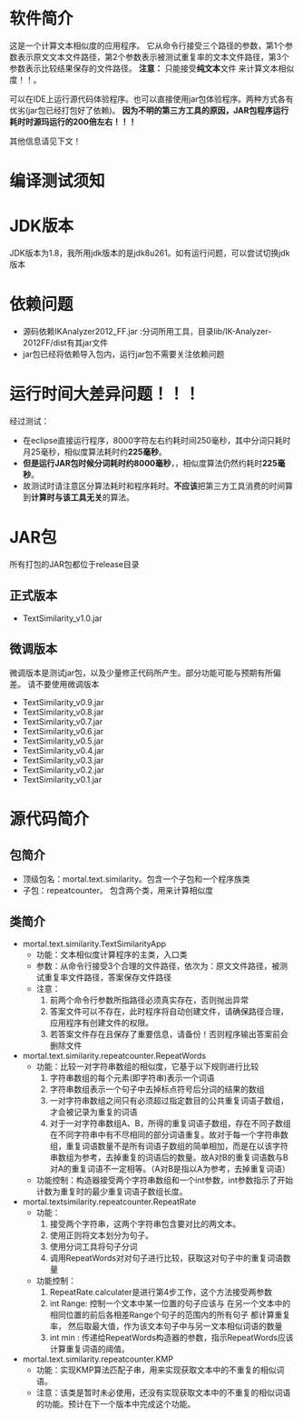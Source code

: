 
# 软件简介

这是一个计算文本相似度的应用程序。
它从命令行接受三个路径的参数，第1个参数表示原文文本文件路径，第2个参数表示被测试重复率的文本文件路径，第3个参数表示比较结果保存的文件路径。
**注意：** 只能接受**纯文本**文件 来计算文本相似度！！。

可以在IDE上运行源代码体验程序。也可以直接使用jar包体验程序。两种方式各有优劣(jar包已经打包好了依赖)。
**因为不明的第三方工具的原因，JAR包程序运行耗时时源玛运行的200倍左右！！！**

其他信息请见下文！

# 编译测试须知
# JDK版本
JDK版本为1.8，我所用jdk版本的是jdk8u261。如有运行问题，可以尝试切换jdk版本
# 依赖问题
+ 源码依赖IKAnalyzer2012_FF.jar :分词所用工具，目录lib/IK-Analyzer-2012FF/dist有其jar文件
+ jar包已经将依赖导入包内，运行jar包不需要关注依赖问题
# 运行时间大差异问题！！！
经过测试：
+ 在eclipse直接运行程序，8000字符左右约耗时间250毫秒，其中分词只耗时月25毫秒，相似度算法耗时约**225毫秒**。
+ **但是运行JAR包时候分词耗时约8000毫秒**，，相似度算法仍然约耗时**225毫秒**。
+ 故测试时请注意区分算法耗时和程序耗时。**不应该**把第三方工具消费的时间算到**计算时与该工具无关**的算法。

# JAR包
所有打包的JAR包都位于release目录
## 正式版本
+ TextSimilarity_v1.0.jar
## 微调版本
微调版本是测试jar包，以及少量修正代码所产生。部分功能可能与预期有所偏差。
请不要使用微调版本
+ TextSimilarity_v0.9.jar
+ TextSimilarity_v0.8.jar
+ TextSimilarity_v0.7.jar
+ TextSimilarity_v0.6.jar
+ TextSimilarity_v0.5.jar
+ TextSimilarity_v0.4.jar
+ TextSimilarity_v0.3.jar
+ TextSimilarity_v0.2.jar
+ TextSimilarity_v0.1.jar


# 源代码简介
## 包简介
+ 顶级包名：mortal.text.similarity。包含一个子包和一个程序族类
+ 子包：repeatcounter。  包含两个类，用来计算相似度

## 类简介
+ mortal.text.similarity.TextSimilarityApp
	+ 功能：文本相似度计算程序的主类，入口类
	+ 参数：从命令行接受3个合理的文件路径，依次为：原文文件路径，被测试重复率文件路径，答案保存文件路径
	+ 注意：
		1. 前两个命令行参数所指路径必须真实存在，否则抛出异常
		2. 答案文件可以不存在，此时程序将自动创建文件，请确保路径合理，应用程序有创建文件的权限。	
		3. 若答案文件存在且保存了重要信息，请备份！否则程序输出答案前会删除文件
+ mortal.text.similarity.repeatcounter.RepeatWords
	+ 功能：比较一对字符串数组的相似度，它基于以下规则进行比较
		1. 字符串数组的每个元素(即字符串)表示一个词语
		2. 字符串数组表示一个句子中去掉标点符号后分词的结果的数组
		3. 一对字符串数组之间只有必须超过指定数目的公共重复词语子数组，才会被记录为重复的词语
		4. 对于一对字符串数组A、B，所得的重复词语子数组，存在不同子数组在不同字符串中有不尽相同的部分词语重复。故对于每一个字符串数组，重复词语数量不是所有词语子数组的简单相加，而是在以该字符串数组为参考，去掉重复的词语后的数量。故A对B的重复词语数与B对A的重复词语不一定相等。（A对B是指以A为参考，去掉重复词语）
	+ 功能控制：构造器接受两个字符串数组和一个int参数，int参数指示了开始计数为重复时的最少重复词语子数组长度。
+ mortal.textsimilarity.repeatcounter.RepeatRate
	+ 功能：
		1. 接受两个字符串，这两个字符串包含要对比的两文本。
		2. 使用正则将文本划分为句子。
		3. 使用分词工具将句子分词
		4. 调用RepeatWords对对句子进行比较，获取这对句子中的重复词语数量
	+ 功能控制：
		1. RepeatRate.calculater是进行第4步工作，这个方法接受两参数
		2. int Range: 控制一个文本中某一位置的句子应该与 在另一个文本中的相同位置的前后各相差Range个句子的范围内的所有句子  都计算重复率， 然后取最大值，作为该文本句子中与另一文本相似词语的数量
		3. int min : 传递给RepeatWords构造器的参数，指示RepeatWords应该计算重复词语的阈值。
+ mortal.text.similarity.repeatcounter.KMP
	+ 功能：实现KMP算法匹配子串，用来实现获取文本中的不重复的相似词语。
	+ 注意：该类是暂时未必使用，还没有实现获取文本中的不重复的相似词语的功能。预计在下一个版本中完成这个功能。

